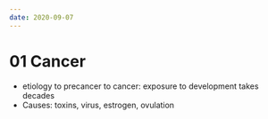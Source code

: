 ```yaml
---
date: 2020-09-07
---
```


# 01 Cancer

- etiology to precancer to cancer: exposure to development takes decades
- Causes: toxins, virus, estrogen, ovulation
